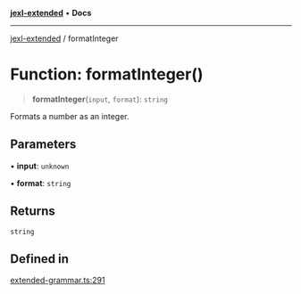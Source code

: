 [**jexl-extended**](../README.md) • **Docs**

***

[jexl-extended](../globals.md) / formatInteger

# Function: formatInteger()

> **formatInteger**(`input`, `format`): `string`

Formats a number as an integer.

## Parameters

• **input**: `unknown`

• **format**: `string`

## Returns

`string`

## Defined in

[extended-grammar.ts:291](https://github.com/nikoraes/jexl-extended/blob/0d088073b18839315bb7964d107cdd49b0d074cd/src/extended-grammar.ts#L291)
